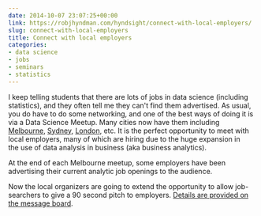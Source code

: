 ```yaml
---
date: 2014-10-07 23:07:25+00:00
link: https://robjhyndman.com/hyndsight/connect-with-local-employers/
slug: connect-with-local-employers
title: Connect with local employers
categories:
- data science
- jobs
- seminars
- statistics
---
```


I keep telling students that there are lots of jobs in data science (including statistics), and they often tell me they can't find them advertised. As usual, you do have to do some networking, and one of the best ways of doing it is via a Data Science Meetup. Many cities now have them including [Melbourne](http://www.meetup.com/Data-Science-Melbourne/), [Sydney](http://www.meetup.com/Data-Science-Sydney/), [London](http://www.meetup.com/Data-Science-London), etc. It is the perfect opportunity to meet with local employers, many of which are hiring due to the huge expansion in the use of data analysis in business (aka business analytics).

At the end of each Melbourne meetup, some employers have been advertising their current analytic job openings to the audience.

Now the local organizers are going to extend the opportunity to allow job-searchers to give a 90 second pitch to employers. [Details are provided on the message board](http://www.meetup.com/Data-Science-Melbourne/messages/boards/thread/47671902).
